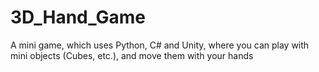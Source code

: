 # 3D_Hand_Game
 A mini game, which uses Python, C# and Unity, where you can play with mini objects (Cubes, etc.), and move them with your hands
